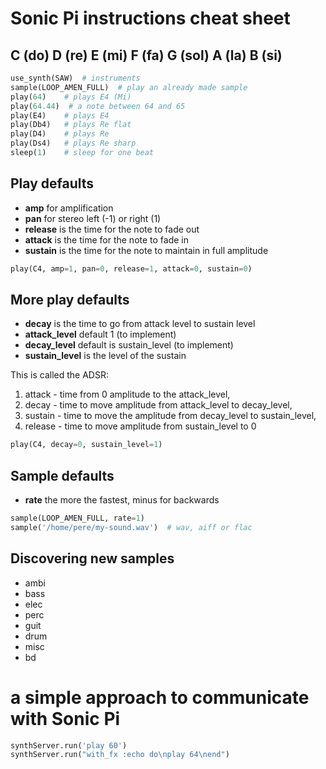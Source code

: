 # Sonic Pi instructions cheat sheet

## C (do) D (re) E (mi) F (fa) G (sol) A (la) B (si)

```python
use_synth(SAW)  # instruments
sample(LOOP_AMEN_FULL)  # play an already made sample
play(64)    # plays E4 (Mi)
play(64.44)  # a note between 64 and 65
play(E4)    # plays E4
play(Db4)   # plays Re flat
play(D4)    # plays Re
play(Ds4)   # plays Re sharp
sleep(1)    # sleep for one beat
```

## Play defaults

* __amp__ for amplification
* __pan__ for stereo left (-1) or right (1)
* __release__ is the time for the note to fade out
* __attack__ is the time for the note to fade in
* __sustain__ is the time for the note to maintain in full amplitude

```python
play(C4, amp=1, pan=0, release=1, attack=0, sustain=0)
```

## More play defaults

* __decay__ is the time to go from attack level to sustain level
* __attack_level__ default 1 (to implement)
* __decay_level__ default is sustain_level (to implement)
* __sustain_level__ is the level of the sustain

This is called the ADSR:

1. attack - time from 0 amplitude to the attack_level,
2. decay - time to move amplitude from attack_level to decay_level,
3. sustain - time to move the amplitude from decay_level to sustain_level,
4. release - time to move amplitude from sustain_level to 0

```python
play(C4, decay=0, sustain_level=1)
```

## Sample defaults

* __rate__ the more the fastest, minus for backwards

```python
sample(LOOP_AMEN_FULL, rate=1)
sample('/home/pere/my-sound.wav')  # wav, aiff or flac
```

## Discovering new samples

* ambi
* bass
* elec
* perc
* guit
* drum
* misc
* bd

# a simple approach to communicate with Sonic Pi

```python
synthServer.run('play 60')
synthServer.run("with_fx :echo do\nplay 64\nend")
```

